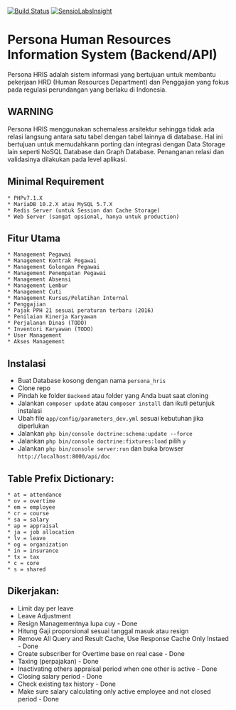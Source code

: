 [![Build Status](https://travis-ci.org/HRPersona/Backend.svg?branch=master)](https://travis-ci.org/HRPersona/Backend)
[![SensioLabsInsight](https://insight.sensiolabs.com/projects/2b379867-ea6b-4e03-b91c-391d6cb3ce21/mini.png)](https://insight.sensiolabs.com/projects/2b379867-ea6b-4e03-b91c-391d6cb3ce21)

# Persona Human Resources Information System (Backend/API)

Persona HRIS adalah sistem informasi yang bertujuan untuk membantu pekerjaan HRD (Human Resources Department) dan Penggajian
yang fokus pada regulasi perundangan yang berlaku di Indonesia.

## WARNING

Persona HRIS menggunakan schemaless arsitektur sehingga tidak ada relasi langsung antara satu tabel dengan tabel lainnya di database.
Hal ini bertujuan untuk memudahkann porting dan integrasi dengan Data Storage lain seperti NoSQL Database dan Graph Database.
Penanganan relasi dan validasinya dilakukan pada level aplikasi. 

## Minimal Requirement

```
* PHPv7.1.X
* MariaDB 10.2.X atau MySQL 5.7.X
* Redis Server (untuk Session dan Cache Storage)
* Web Server (sangat opsional, hanya untuk production)
```

## Fitur Utama

```
* Management Pegawai
* Management Kontrak Pegawai
* Management Golongan Pegawai
* Management Penempatan Pegawai
* Management Absensi
* Management Lembur
* Management Cuti
* Management Kursus/Pelatihan Internal
* Penggajian
* Pajak PPH 21 sesuai peraturan terbaru (2016)
* Penilaian Kinerja Karyawan
* Perjalanan Dinas (TODO)
* Inventori Karyawan (TODO)
* User Management
* Akses Management
```

## Instalasi

* Buat Database kosong dengan nama `persona_hris`
* Clone repo
* Pindah ke folder `Backend` atau folder yang Anda buat saat cloning
* Jalankan `composer update` atau `composer install` dan ikuti petunjuk instalasi
* Ubah file `app/config/parameters_dev.yml` sesuai kebutuhan jika diperlukan
* Jalankan `php bin/console doctrine:schema:update --force`
* Jalankan `php bin/console doctrine:fixtures:load` pilih `y`
* Jalankan `php bin/console server:run` dan buka browser `http://localhost:8000/api/doc`

## Table Prefix Dictionary:

```
* at = attendance
* ov = overtime
* em = employee
* cr = course
* sa = salary
* ap = appraisal
* ja = job allocation
* lv = leave
* og = organization
* in = insurance
* tx = tax
* c = core
* s = shared
```

## Dikerjakan:

- Limit day per leave
- Leave Adjustment
- Resign Managementnya lupa cuy - Done
- Hitung Gaji proporsional sesuai tanggal masuk atau resign
- Remove All Query and Result Cache, Use Response Cache Only Instaed - Done
- Create subscriber for Overtime base on real case - Done
- Taxing (perpajakan) - Done
- Inactivating others appraisal period when one other is active - Done
- Closing salary period - Done
- Check existing tax history - Done
- Make sure salary calculating only active employee and not closed period - Done

